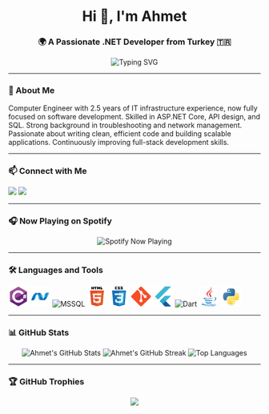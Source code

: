 <h1 align="center">Hi 👋, I'm Ahmet</h1>
<h3 align="center">🌍 A Passionate .NET Developer from Turkey 🇹🇷</h3>

<p align="center">
  <img src="https://readme-typing-svg.herokuapp.com?font=Fira+Code&duration=3000&pause=1000&color=00F7FF&center=true&vCenter=true&width=435&lines=.NET+Core+Enthusiast;SQL+Explorer;Backend+Developer+in+Progress;Always+Learning+%F0%9F%93%9A" alt="Typing SVG" />
</p>

---

### 🚀 About Me

Computer Engineer with 2.5 years of IT infrastructure experience, now fully focused on software
development. Skilled in ASP.NET Core, API design, and SQL. Strong background in troubleshooting and
network management. Passionate about writing clean, efficient code and building scalable applications.
Continuously improving full-stack development skills.

---

### 📫 Connect with Me

<p align="left">
  <a href="https://twitter.com/guvendik_ahmet" target="_blank"><img src="https://img.shields.io/badge/Twitter-%231DA1F2.svg?&style=for-the-badge&logo=twitter&logoColor=white" /></a>
  <a href="https://linkedin.com/in/ahmetguvendik" target="_blank"><img src="https://img.shields.io/badge/LinkedIn-%230077B5.svg?&style=for-the-badge&logo=linkedin&logoColor=white" /></a>
</p>

---

### 🎧 Now Playing on Spotify

<p align="center">
  <img src="https://spotify-github-profile.vercel.app/api/view?uid=YOUR_SPOTIFY_USER_ID&cover_image=true&theme=novatorem&bar_color=53b14f&bar_color_cover=false" alt="Spotify Now Playing" />
</p>

---

### 🛠️ Languages and Tools

<p align="left">
  <img src="https://raw.githubusercontent.com/devicons/devicon/master/icons/csharp/csharp-original.svg" alt="C#" width="40" height="40"/>
  <img src="https://raw.githubusercontent.com/devicons/devicon/master/icons/dot-net/dot-net-original.svg" alt=".NET" width="40" height="40"/>
  <img src="https://www.svgrepo.com/show/303229/microsoft-sql-server-logo.svg" alt="MSSQL" width="40" height="40"/>
  <img src="https://raw.githubusercontent.com/devicons/devicon/master/icons/html5/html5-original-wordmark.svg" alt="HTML" width="40" height="40"/>
  <img src="https://raw.githubusercontent.com/devicons/devicon/master/icons/css3/css3-original-wordmark.svg" alt="CSS" width="40" height="40"/>
  <img src="https://raw.githubusercontent.com/devicons/devicon/master/icons/git/git-original.svg" alt="Git" width="40" height="40"/>
  <img src="https://raw.githubusercontent.com/devicons/devicon/master/icons/flutter/flutter-original.svg" alt="Flutter" width="40" height="40"/>
  <img src="https://www.vectorlogo.zone/logos/dartlang/dartlang-icon.svg" alt="Dart" width="40" height="40"/>
  <img src="https://raw.githubusercontent.com/devicons/devicon/master/icons/java/java-original.svg" alt="Java" width="40" height="40"/>
  <img src="https://raw.githubusercontent.com/devicons/devicon/master/icons/python/python-original.svg" alt="Python" width="40" height="40"/>
</p>

---

### 📊 GitHub Stats

<p align="center">
  <img src="https://github-readme-stats.vercel.app/api?username=ahmetguvendik&show_icons=true&theme=tokyonight&hide_border=false" alt="Ahmet's GitHub Stats" />
  <img src="https://github-readme-streak-stats.herokuapp.com?user=ahmetguvendik&theme=tokyonight&hide_border=false" alt="Ahmet's GitHub Streak" />
  <img src="https://github-readme-stats.vercel.app/api/top-langs/?username=ahmetguvendik&layout=compact&theme=tokyonight&hide_border=false" alt="Top Languages" />
</p>

---

### 🏆 GitHub Trophies

<p align="center">
  <img src="https://github-profile-trophy.vercel.app/?username=ahmetguvendik&theme=radical&no-frame=false&no-bg=true&margin-w=4" />
</p>

